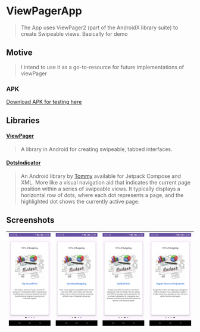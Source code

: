 # ViewPagerApp
> The App uses ViewPager2 (part of the AndroidX library suite) to create Swipeable views. Basically for demo

## Motive
> I intend to use it as a go-to-resource for future implementations of viewPager

### APK
[Download APK for testing here](https://github.com/samueljuma/ViewPagerApp/blob/main/apk/app-debug.apk)

## Libraries
#### [ViewPager](https://developer.android.com/jetpack/androidx/releases/viewpager2)
>  A library in Android for creating swipeable, tabbed interfaces.
#### [DotsIndicator](https://github.com/tommybuonomo/dotsindicator) 
> An Android library by [Tommy](https://github.com/tommybuonomo) available for Jetpack Compose and XML.
> More like a visual navigation aid that indicates the current page position within a series of swipeable views. 
> It typically displays a horizontal row of dots, where each dot represents a page, and the highlighted dot shows the currently active page.


## Screenshots
| <img src="screenshots/1.jpeg" width=280/> | <img src="screenshots/2.jpeg" width=280/> | <img src="screenshots/3.jpeg" width=280/> | <img src="screenshots/4.jpeg" width=280/> |
|:-----------------------------------------:|:-----------------------------------------:|:-----------------------------------------:|------------------------------------------:|

